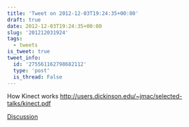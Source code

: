```yaml
---
title: 'Tweet on 2012-12-03T19:24:35+00:00'
draft: true
date: 2012-12-03T19:24:35+00:00
slug: '201212031924'
tags:
  - tweets
is_tweet: true
tweet_info:
  id: '275561162798682112'
  type: 'post'
  is_thread: False
---
```




How Kinect works <http://users.dickinson.edu/~jmac/selected-talks/kinect.pdf>

[Discussion](https://x.com/sytelus/status/275561162798682112)
